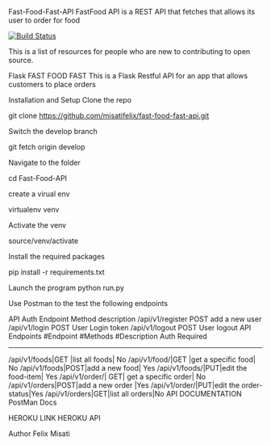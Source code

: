 Fast-Food-Fast-API
FastFood API is a REST API that fetches that allows its user to order for food

[![Build Status](https://travis-ci.org/misatifelix/fast-food-fast-api.svg?branch=master)](https://travis-ci.org/misatifelix/fast-food-fast-api)


This is a list of resources for people who are new to contributing to open source.

Flask FAST FOOD FAST
This is a Flask Restful API for an app that allows customers to place orders

Installation and Setup
Clone the repo

git clone https://github.com/misatifelix/fast-food-fast-api.git

Switch the develop branch

git fetch origin develop

Navigate to the folder

cd Fast-Food-API

create a virual env

virtualenv venv

Activate the venv

source/venv/activate

Install the required packages

pip install -r requirements.txt

Launch the program
python run.py

Use Postman to the test the following endpoints

API Auth
Endpoint	Method	description
/api/v1/register	POST	add a new user
/api/v1/login	POST	User Login token
/api/v1/logout	POST	User logout
API Endpoints
#Endpoint  #Methods  #Description  Auth Required
---------  --------  ------------  -------------
/api/v1/foods|GET	|list all foods|	No
/api/v1/food/|GET	|get a specific food|	No
/api/v1/foods|POST|add a new food|	Yes
/api/v1/foods/|PUT|edit the food-item|	Yes
/api/v1/order/|	GET|	get a specific order|	No
/api/v1/orders|POST|add a new order	|Yes
/api/v1/order/|PUT|edit the order-status|Yes
/api/v1/orders|GET|list all orders|No
API DOCUMENTATION
PostMan Docs

HEROKU LINK
HEROKU API

Author
Felix Misati
